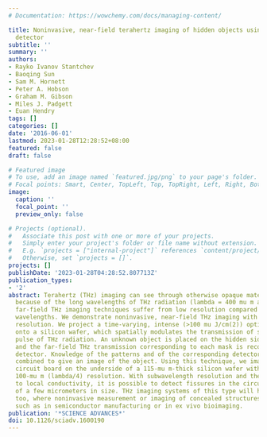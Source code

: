 ```yaml
---
# Documentation: https://wowchemy.com/docs/managing-content/

title: Noninvasive, near-field terahertz imaging of hidden objects using a single-pixel
  detector
subtitle: ''
summary: ''
authors:
- Rayko Ivanov Stantchev
- Baoqing Sun
- Sam M. Hornett
- Peter A. Hobson
- Graham M. Gibson
- Miles J. Padgett
- Euan Hendry
tags: []
categories: []
date: '2016-06-01'
lastmod: 2023-01-28T12:28:52+08:00
featured: false
draft: false

# Featured image
# To use, add an image named `featured.jpg/png` to your page's folder.
# Focal points: Smart, Center, TopLeft, Top, TopRight, Left, Right, BottomLeft, Bottom, BottomRight.
image:
  caption: ''
  focal_point: ''
  preview_only: false

# Projects (optional).
#   Associate this post with one or more of your projects.
#   Simply enter your project's folder or file name without extension.
#   E.g. `projects = ["internal-project"]` references `content/project/deep-learning/index.md`.
#   Otherwise, set `projects = []`.
projects: []
publishDate: '2023-01-28T04:28:52.807713Z'
publication_types:
- '2'
abstract: Terahertz (THz) imaging can see through otherwise opaque materials. However,
  because of the long wavelengths of THz radiation (lambda = 400 mu m at 0.75 THz),
  far-field THz imaging techniques suffer from low resolution compared to visible
  wavelengths. We demonstrate noninvasive, near-field THz imaging with subwavelength
  resolution. We project a time-varying, intense (>100 mu J/cm(2)) optical pattern
  onto a silicon wafer, which spatially modulates the transmission of synchronous
  pulse of THz radiation. An unknown object is placed on the hidden side of the silicon,
  and the far-field THz transmission corresponding to each mask is recorded by a single-element
  detector. Knowledge of the patterns and of the corresponding detector signal are
  combined to give an image of the object. Using this technique, we image a printed
  circuit board on the underside of a 115-mu m-thick silicon wafer with similar to
  100-mu m (lambda/4) resolution. With subwavelength resolution and the inherent sensitivity
  to local conductivity, it is possible to detect fissures in the circuitry wiring
  of a few micrometers in size. THz imaging systems of this type will have other uses
  too, where noninvasive measurement or imaging of concealed structures is necessary,
  such as in semiconductor manufacturing or in ex vivo bioimaging.
publication: '*SCIENCE ADVANCES*'
doi: 10.1126/sciadv.1600190
---
```

